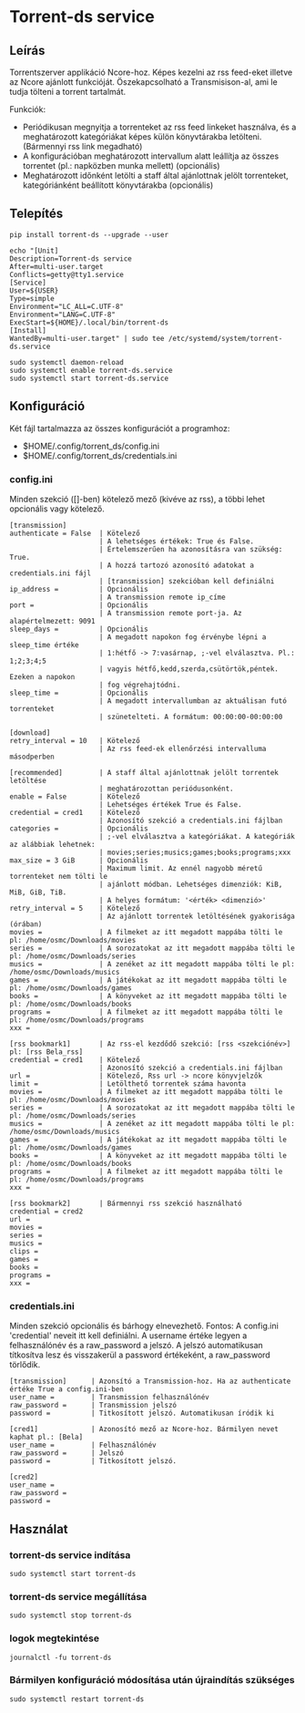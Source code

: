 # Torrent-ds service

## Leírás
Torrentszerver applikáció Ncore-hoz. Képes kezelni az rss feed-eket illetve az Ncore ajánlott funkcióját.
Öszekapcsolható a Transmisison-al, ami le tudja tölteni a torrent tartalmát.

Funkciók:
* Periódikusan megnyitja a torrenteket az rss feed linkeket használva, és a meghatározott kategóriákat képes külön könyvtárakba letölteni. (Bármennyi rss link megadható)
* A konfigurációban meghatározott intervallum alatt leállítja az összes torrentet (pl.: napközben munka mellett) (opcionális)
* Meghatározott időnként letölti a staff által ajánlottnak jelölt torrenteket, kategóriánként beállított könyvtárakba (opcionális)


## Telepítés

```
pip install torrent-ds --upgrade --user
```
```
echo "[Unit]
Description=Torrent-ds service
After=multi-user.target
Conflicts=getty@tty1.service
[Service]
User=${USER}
Type=simple
Environment="LC_ALL=C.UTF-8"
Environment="LANG=C.UTF-8"
ExecStart=${HOME}/.local/bin/torrent-ds
[Install]
WantedBy=multi-user.target" | sudo tee /etc/systemd/system/torrent-ds.service
```
```
sudo systemctl daemon-reload
sudo systemctl enable torrent-ds.service
sudo systemctl start torrent-ds.service
```

## Konfiguráció

Két fájl tartalmazza az összes konfigurációt a programhoz:
* $HOME/.config/torrent_ds/config.ini
* $HOME/.config/torrent_ds/credentials.ini

### config.ini
Minden szekció ([]-ben) kötelező mező (kivéve az rss), a többi lehet opcionális vagy kötelező.
```
[transmission]
authenticate = False  | Kötelező
                      | A lehetséges értékek: True és False.
                      | Értelemszerűen ha azonosításra van szükség: True.
                      | A hozzá tartozó azonosító adatokat a credentials.ini fájl
                      | [transmission] szekcióban kell definiálni
ip_address =          | Opcionális
                      | A transmission remote ip_címe
port =                | Opcionális
                      | A transmission remote port-ja. Az alapértelmezett: 9091
sleep_days =          | Opcionális
                      | A megadott napokon fog érvénybe lépni a sleep_time értéke
                      | 1:hétfő -> 7:vasárnap, ;-vel elválasztva. Pl.: 1;2;3;4;5
                      | vagyis hétfő,kedd,szerda,csütörtök,péntek. Ezeken a napokon
                      | fog végrehajtódni.
sleep_time =          | Opcionális
                      | A megadott intervallumban az aktuálisan futó torrenteket
                      | szünetelteti. A formátum: 00:00:00-00:00:00

[download]
retry_interval = 10   | Kötelező
                      | Az rss feed-ek ellenőrzési intervalluma másodperben

[recommended]         | A staff által ajánlottnak jelölt torrentek letöltése
                      | meghatározottan periódusonként.
enable = False        | Kötelező
                      | Lehetséges értékek True és False.
credential = cred1    | Kötelező
                      | Azonosító szekció a credentials.ini fájlban
categories =          | Opcionális
                      | ;-vel elválasztva a kategóriákat. A kategóriák az alábbiak lehetnek:
                      | movies;series;musics;games;books;programs;xxx
max_size = 3 GiB      | Opcionális
                      | Maximum limit. Az ennél nagyobb méretű torrenteket nem tölti le
                      | ajánlott módban. Lehetséges dimenziók: KiB, MiB, GiB, TiB.
                      | A helyes formátum: '<érték> <dimenzió>'
retry_interval = 5    | Kötelező
                      | Az ajánlott torrentek letöltésének gyakorisága (órában)
movies =              | A filmeket az itt megadott mappába tölti le pl: /home/osmc/Downloads/movies
series =              | A sorozatokat az itt megadott mappába tölti le pl: /home/osmc/Downloads/series
musics =              | A zenéket az itt megadott mappába tölti le pl: /home/osmc/Downloads/musics
games =               | A játékokat az itt megadott mappába tölti le pl: /home/osmc/Downloads/games
books =               | A könyveket az itt megadott mappába tölti le pl: /home/osmc/Downloads/books
programs =            | A filmeket az itt megadott mappába tölti le pl: /home/osmc/Downloads/programs
xxx =

[rss bookmark1]       | Az rss-el kezdődő szekció: [rss <szekciónév>] pl: [rss Bela_rss]
credential = cred1    | Kötelező
                      | Azonosító szekció a credentials.ini fájlban
url =                 | Kötelező, Rss url -> ncore könyvjelzők
limit =               | Letölthető torrentek száma havonta
movies =              | A filmeket az itt megadott mappába tölti le pl: /home/osmc/Downloads/movies
series =              | A sorozatokat az itt megadott mappába tölti le pl: /home/osmc/Downloads/series
musics =              | A zenéket az itt megadott mappába tölti le pl: /home/osmc/Downloads/musics
games =               | A játékokat az itt megadott mappába tölti le pl: /home/osmc/Downloads/games
books =               | A könyveket az itt megadott mappába tölti le pl: /home/osmc/Downloads/books
programs =            | A filmeket az itt megadott mappába tölti le pl: /home/osmc/Downloads/programs
xxx =

[rss bookmark2]       | Bármennyi rss szekció használható
credential = cred2
url =
movies =
series =
musics =
clips =
games =
books =
programs =
xxx =
```

### credentials.ini
Minden szekció opcionális és bárhogy elnevezhető. Fontos: A config.ini 'credential' neveit itt kell definiálni.
A username értéke legyen a felhasználónév és a raw_password a jelszó. A jelszó automatikusan títkosítva lesz
és visszakerül a password értékeként, a raw_password törlődik.
```
[transmission]      | Azonsító a Transmission-hoz. Ha az authenticate értéke True a config.ini-ben
user_name =         | Transmission felhasználónév
raw_password =      | Transmission jelszó
password =          | Titkosított jelszó. Automatikusan íródik ki

[cred1]             | Azonosító mező az Ncore-hoz. Bármilyen nevet kaphat pl.: [Bela]
user_name =         | Felhasználónév
raw_password =      | Jelszó
password =          | Titkosított jelszó.

[cred2]
user_name =
raw_password =
password =
```
## Használat
### torrent-ds service indítása
```
sudo systemctl start torrent-ds
```
### torrent-ds service megállítása
```
sudo systemctl stop torrent-ds
```
### logok megtekintése
```
journalctl -fu torrent-ds
```
### Bármilyen konfiguráció módosítása után újraindítás szükséges
```
sudo systemctl restart torrent-ds
```
